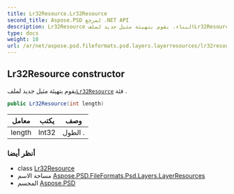 ```yaml
---
title: Lr32Resource.Lr32Resource
second_title: Aspose.PSD لمرجع .NET API
description: Lr32Resource البناء. يقوم بتهيئة مثيل جديد لملفLr32Resource فئة .
type: docs
weight: 10
url: /ar/net/aspose.psd.fileformats.psd.layers.layerresources/lr32resource/lr32resource/
---
```

## Lr32Resource constructor

يقوم بتهيئة مثيل جديد لملف[`Lr32Resource`](../) فئة .

```csharp
public Lr32Resource(int length)
```

| معامل | يكتب | وصف |
| --- | --- | --- |
| length | Int32 | الطول . |

### أنظر أيضا

* class [Lr32Resource](../)
* مساحة الاسم [Aspose.PSD.FileFormats.Psd.Layers.LayerResources](../../lr32resource/)
* المجسم [Aspose.PSD](../../../)


